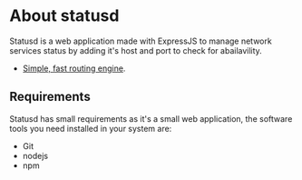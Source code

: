 # About statusd

Statusd is a web application made with ExpressJS to manage network services status by adding it's host and port to check for abailavility.

- [Simple, fast routing engine](https://laravel.com/docs/routing).

## Requirements

Statusd has small requirements as it's a small web application, the software tools you need installed in your system are:
- Git
- nodejs
- npm

